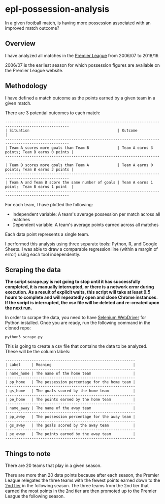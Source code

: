 # epl-possession-analysis

In a given football match, is having more possession associated with an improved match outcome?

## Overview

I have analyzed all matches in the [Premier League](https://www.premierleague.com/) from 2006/07 to 2018/19.

2006/07 is the earliest season for which possession figures are available on the Premier League website.

## Methodology

I have defined a match outcome as the points earned by a given team in a given match.

There are 3 potential outcomes to each match:
```
---------------------------------------------------------------------------------------------------
| Situation                                        | Outcome                                      |
---------------------------------------------------------------------------------------------------
| Team A scores more goals than Team B             | Team A earns 3 points; Team B earns 0 points |
---------------------------------------------------------------------------------------------------
| Team B scores more goals than Team A             | Team A earns 0 points; Team B earns 3 points |
---------------------------------------------------------------------------------------------------
| Team A and Team B score the same number of goals | Team A earns 1 point;  Team B earns 1 point  |
---------------------------------------------------------------------------------------------------
```

For each team, I have plotted the following:
- Independent variable: A team's average possession per match across all matches
- Dependent variable: A team's average points earned across all matches

Each data point represents a single team.

I performed this analysis using three separate tools: Python, R, and Google Sheets. I was able to draw a comparable regression line (within a margin of error) using each tool independently.

## Scraping the data

**The script scrape.py is not going to stop until it has successfully completed, it is manually interrupted, or there is a network error during execution. As a result of explicit waits, this script will take at least 9.5 hours to complete and will repeatedly open and close Chrome instances. If the script is interrupted, the csv file will be deleted and re-created upon the next run.**

In order to scrape the data, you need to have [Selenium WebDriver](https://www.seleniumhq.org/) for Python installed. Once you are ready, run the following command in the cloned repo:

```
python3 scrape.py
```

This is going to create a csv file that contains the data to be analyzed. These will be the column labels:
```
-----------------------------------------------------------
| Label     | Meaning                                     |
-----------------------------------------------------------
| name_home | The name of the home team                   |
-----------------------------------------------------------
| pp_home   | The possession percentage for the home team |
-----------------------------------------------------------
| gs_home   | The goals scored by the home team           |
-----------------------------------------------------------
| pe_home   | The points earned by the home team          |
-----------------------------------------------------------
| name_away | The name of the away team                   |
-----------------------------------------------------------
| pp_away   | The possession percentage for the away team |
-----------------------------------------------------------
| gs_away   | The goals scored by the away team           |
-----------------------------------------------------------
| pe_away   | The points earned by the away team          |
-----------------------------------------------------------

```

## Things to note

There are 20 teams that play in a given season.

There are more than 20 data points because after each season, the Premier League relegates the three teams with the fewest points earned down to the [2nd tier](https://www.efl.com/) in the following season. The three teams from the 2nd tier that earned the most points in the 2nd tier are then promoted up to the Premier League the following season.
